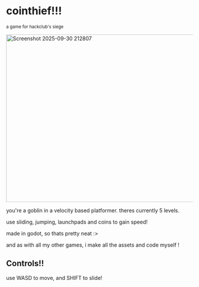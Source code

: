 # cointhief!!!
<sup>a game for hackclub's siege</sup>

<img width="1070" height="452" alt="Screenshot 2025-09-30 212807" src="https://github.com/user-attachments/assets/9628b83f-fa36-46c2-bdc1-9bd02b4515b6" />

you're a goblin in a velocity based platformer. theres currently 5 levels.

use sliding, jumping, launchpads and coins to gain speed!


made in godot, so thats pretty neat :>

and as with all my other games, i make all the assets and code myself !

## Controls!!

​use WASD to move, and SHIFT to slide!
